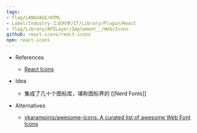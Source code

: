 ```yaml
---
tags:
- flag/LANGUAGE/HTML
- Label/Industry-工业科学/IT/Library/Plugin/React
- flag/Library/APILayer/Implement__/Web/Icons
github: react-icons/react-icons
npm: react-icons
---
```


- References
    - [React Icons](https://react-icons.github.io/react-icons/)

- Idea
    - 集成了几十个图标库，堪称图标界的 [[Nerd Fonts]]

- Alternatives
    - [vkarampinis/awesome-icons: A curated list of awesome Web Font Icons](https://github.com/vkarampinis/awesome-icons)
